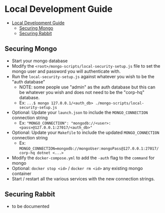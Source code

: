# Local Development Guide
- [Local Development Guide](#local-development-guide)
  - [Securing Mongo](#securing-mongo)
  - [Securing Rabbit](#securing-rabbit)

## Securing Mongo
* Start your mongo database
* Modify the `<root>/mongo-scripts/local-security-setup.js` file to set the mongo user and password you will authenticate with.
* Run the `local-security-setup.js` against whatever you wish to be the "auth database"
  * NOTE: some people use "admin" as the auth database but this can be whatever you wish and does not need to be the "corp-hq" database.
  * Ex: `...$ mongo 127.0.0.1/<auth_db> ./mongo-scripts/local-security-setup.js`
* Optional: Update your `launch.json` to include the `MONGO_CONNECTION` connection string
  * Ex: `"MONGO_CONNECTION": "mongodb://<user>:<pass>@127.0.0.1:27017/<auth_db>"`
* Optional: Update your `Makefile` to include the updated `MONGO_CONNECTION` connection string
  * Ex: `MONGO_CONNECTION=mongodb://mongoUser:mongoPass@127.0.0.1:27017/corp-hq dotnet <...>`
* Modify the `docker-compose.yml` to add the `-auth` flag to the `command` for mongo
* Optional: `docker stop <id>` / `docker rm <id>` any existing mongo container
* Start / restart all the various services with the new connection strings.

## Securing Rabbit
* to be documented